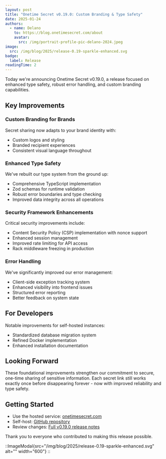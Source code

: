 ```yaml
---
layout: post
title: "Onetime Secret v0.19.0: Custom Branding & Type Safety"
date: 2025-01-24
authors:
  - name: Delano
    to: https://blog.onetimesecret.com/about
    avatar:
      src: /img/portrait-profile-pic-delano-2024.jpeg
image:
  src: /img/blog/2025/release-0.19-sparkle-enhanced.svg
badge:
  label: Release
readingTime: 2
---
```


Today we're announcing Onetime Secret v0.19.0, a release focused on enhanced type safety, robust error handling, and custom branding capabilities.

## Key Improvements

### Custom Branding for Brands
Secret sharing now adapts to your brand identity with:
- Custom logos and styling
- Branded recipient experiences
- Consistent visual language throughout

### Enhanced Type Safety
We've rebuilt our type system from the ground up:
- Comprehensive TypeScript implementation
- Zod schemas for runtime validation
- Robust error boundaries and type checking
- Improved data integrity across all operations

### Security Framework Enhancements
Critical security improvements include:
- Content Security Policy (CSP) implementation with nonce support
- Enhanced session management
- Improved rate limiting for API access
- Rack middleware freezing in production

### Error Handling
We've significantly improved our error management:
- Client-side exception tracking system
- Enhanced visibility into frontend issues
- Structured error reporting
- Better feedback on system state

## For Developers
Notable improvements for self-hosted instances:
- Standardized database migration system
- Refined Docker implementation
- Enhanced installation documentation

## Looking Forward
These foundational improvements strengthen our commitment to secure, one-time sharing of sensitive information. Each secret link still works exactly once before disappearing forever - now with improved reliability and type safety.

## Getting Started
- Use the hosted service: [onetimesecret.com](https://onetimesecret.com)
- Self-host: [GitHub repository](https://github.com/onetimesecret/onetimesecret)
- Review changes: [Full v0.19.0 release notes](https://github.com/onetimesecret/onetimesecret/releases/tag/v0.19.0)

Thank you to everyone who contributed to making this release possible.


::ImageModal{src="/img/blog/2025/release-0.19-sparkle-enhanced.svg" alt="" width="600"}
::
